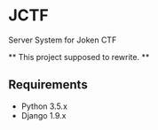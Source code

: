 # JCTF
Server System for Joken CTF

** This project supposed to rewrite. **

## Requirements

 - Python 3.5.x
 - Django 1.9.x
